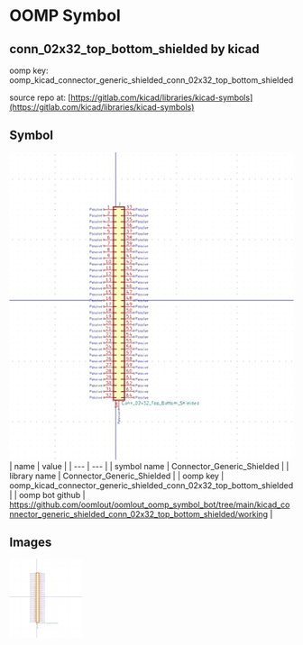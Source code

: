 # OOMP Symbol  
## conn_02x32_top_bottom_shielded  by kicad  
  
oomp key: oomp_kicad_connector_generic_shielded_conn_02x32_top_bottom_shielded  
  
source repo at: [https://gitlab.com/kicad/libraries/kicad-symbols](https://gitlab.com/kicad/libraries/kicad-symbols)  
## Symbol  
  
[![working.png](working_600.png)](working.png)  
| name | value | 
| --- | --- | 
| symbol name | Connector_Generic_Shielded | 
| library name | Connector_Generic_Shielded | 
| oomp key | oomp_kicad_connector_generic_shielded_conn_02x32_top_bottom_shielded | 
| oomp bot github | https://github.com/oomlout/oomlout_oomp_symbol_bot/tree/main/kicad_connector_generic_shielded_conn_02x32_top_bottom_shielded/working | 
## Images  
  
[![working.png](working_140.png)](working.png)  
